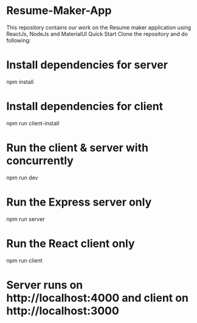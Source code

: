 # Resume-Maker-App
This repository contains our work on the Resume maker application using ReactJs, NodeJs and MaterialUI 
Quick Start
Clone the repository and do following:

# Install dependencies for server
npm install

# Install dependencies for client
npm run client-install

# Run the client & server with concurrently
npm run dev

# Run the Express server only
npm run server

# Run the React client only
npm run client

# Server runs on http://localhost:4000 and client on http://localhost:3000
